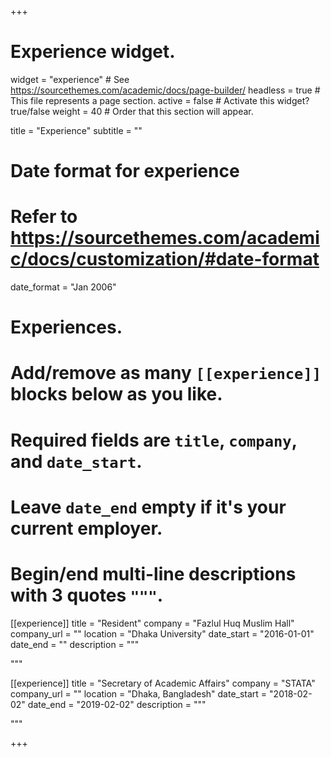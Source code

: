 +++
# Experience widget.
widget = "experience"  # See https://sourcethemes.com/academic/docs/page-builder/
headless = true  # This file represents a page section.
active = false  # Activate this widget? true/false
weight = 40  # Order that this section will appear.

title = "Experience"
subtitle = ""

# Date format for experience
#   Refer to https://sourcethemes.com/academic/docs/customization/#date-format
date_format = "Jan 2006"

# Experiences.
#   Add/remove as many `[[experience]]` blocks below as you like.
#   Required fields are `title`, `company`, and `date_start`.
#   Leave `date_end` empty if it's your current employer.
#   Begin/end multi-line descriptions with 3 quotes `"""`.
[[experience]]
  title = "Resident"
  company = "Fazlul Huq Muslim Hall"
  company_url = ""
  location = "Dhaka University"
  date_start = "2016-01-01"
  date_end = ""
  description = """
  
  """

[[experience]]
  title = "Secretary of Academic Affairs"
  company = "STATA"
  company_url = ""
  location = "Dhaka, Bangladesh"
  date_start = "2018-02-02"
  date_end = "2019-02-02"
  description = """

  """

+++
